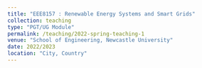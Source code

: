 ```yaml
---
title: "EEE8157 : Renewable Energy Systems and Smart Grids"
collection: teaching
type: "PGT/UG Module"
permalink: /teaching/2022-spring-teaching-1
venue: "School of Engineering, Newcastle University"
date: 2022/2023
location: "City, Country"
---
```

